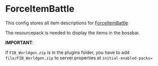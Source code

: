 # ForceItemBattle

This config stores all item descriptions for [ForceItemBattle](https://github.com/McPlayHDnet/ForceItemBattle/)

The resourcepack is needed to display the items in the bossbar.

**IMPORTANT**:

if `FIB_Worldgen.zip` is in the plugins folder, you have to add `file/FIB_Worldgen.zip` to server.properties at `initial-enabled-packs=`
